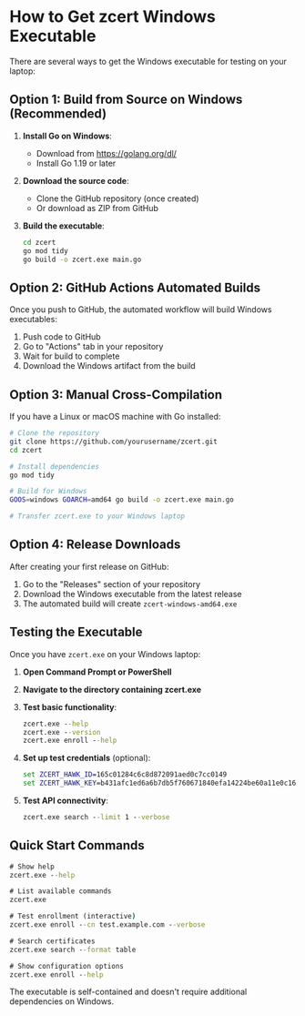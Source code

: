 # How to Get zcert Windows Executable

There are several ways to get the Windows executable for testing on your laptop:

## Option 1: Build from Source on Windows (Recommended)

1. **Install Go on Windows**:
   - Download from https://golang.org/dl/
   - Install Go 1.19 or later

2. **Download the source code**:
   - Clone the GitHub repository (once created)
   - Or download as ZIP from GitHub

3. **Build the executable**:
   ```cmd
   cd zcert
   go mod tidy
   go build -o zcert.exe main.go
   ```

## Option 2: GitHub Actions Automated Builds

Once you push to GitHub, the automated workflow will build Windows executables:

1. Push code to GitHub
2. Go to "Actions" tab in your repository
3. Wait for build to complete
4. Download the Windows artifact from the build

## Option 3: Manual Cross-Compilation

If you have a Linux or macOS machine with Go installed:

```bash
# Clone the repository
git clone https://github.com/yourusername/zcert.git
cd zcert

# Install dependencies
go mod tidy

# Build for Windows
GOOS=windows GOARCH=amd64 go build -o zcert.exe main.go

# Transfer zcert.exe to your Windows laptop
```

## Option 4: Release Downloads

After creating your first release on GitHub:

1. Go to the "Releases" section of your repository
2. Download the Windows executable from the latest release
3. The automated build will create `zcert-windows-amd64.exe`

## Testing the Executable

Once you have `zcert.exe` on your Windows laptop:

1. **Open Command Prompt or PowerShell**
2. **Navigate to the directory containing zcert.exe**
3. **Test basic functionality**:
   ```cmd
   zcert.exe --help
   zcert.exe --version
   zcert.exe enroll --help
   ```

4. **Set up test credentials** (optional):
   ```cmd
   set ZCERT_HAWK_ID=165c01284c6c8d872091aed0c7cc0149
   set ZCERT_HAWK_KEY=b431afc1ed6a6b7db5f760671840efa14224be60a11e0c164a6d0d021a45748c
   ```

5. **Test API connectivity**:
   ```cmd
   zcert.exe search --limit 1 --verbose
   ```

## Quick Start Commands

```cmd
# Show help
zcert.exe --help

# List available commands
zcert.exe

# Test enrollment (interactive)
zcert.exe enroll --cn test.example.com --verbose

# Search certificates
zcert.exe search --format table

# Show configuration options
zcert.exe enroll --help
```

The executable is self-contained and doesn't require additional dependencies on Windows.